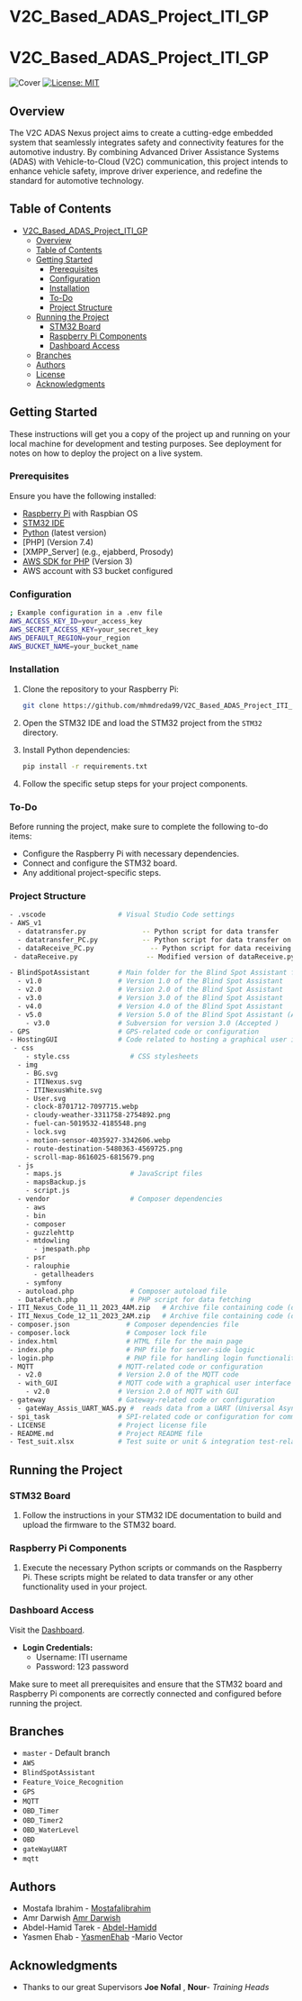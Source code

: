 # V2C_Based_ADAS_Project_ITI_GP
# V2C_Based_ADAS_Project_ITI_GP

![Cover](https://github.com/MostafaIibrahim/V2C_Project_Based_ADAS_ITI_GP/blob/main/Docs/images/nexusjpeg)
[![License: MIT](https://img.shields.io/badge/License-MIT-yellow.svg)](https://opensource.org/licenses/MIT) 

## Overview
The V2C ADAS Nexus project aims to create a cutting-edge embedded system that seamlessly integrates safety and connectivity features for the automotive industry. By combining Advanced Driver Assistance Systems (ADAS) with Vehicle-to-Cloud (V2C) communication, this project intends to enhance vehicle safety, improve driver experience, and redefine the standard for automotive technology.


## Table of Contents
- [V2C\_Based\_ADAS\_Project\_ITI\_GP](#v2c_based_adas_project_iti_gp)
  - [Overview](#overview)
  - [Table of Contents](#table-of-contents)
  - [Getting Started](#getting-started)
    - [Prerequisites](#prerequisites)
    - [Configuration](#configuration)
    - [Installation](#installation)
    - [To-Do](#to-do)
    - [Project Structure](#project-structure)
  - [Running the Project](#running-the-project)
    - [STM32 Board](#stm32-board)
    - [Raspberry Pi Components](#raspberry-pi-components)
    - [Dashboard Access](#dashboard-access)
  - [Branches](#branches)
  - [Authors](#authors)
  - [License](#license)
  - [Acknowledgments](#acknowledgments)


## Getting Started

These instructions will get you a copy of the project up and running on your local machine for development and testing purposes. See deployment for notes on how to deploy the project on a live system.

### Prerequisites

Ensure you have the following installed:

- [Raspberry Pi](https://www.raspberrypi.org/) with Raspbian OS
- [STM32 IDE](https://www.st.com/en/development-tools/stm32cubeide.html)
- [Python](https://www.python.org/) (latest version)
-  [PHP] (Version 7.4)
-  [XMPP_Server] (e.g., ejabberd, Prosody)
-  [AWS SDK for PHP](https://github.com/aws/aws-sdk-php) (Version 3)
-  AWS account with S3 bucket configured


### Configuration
```bash
; Example configuration in a .env file
AWS_ACCESS_KEY_ID=your_access_key
AWS_SECRET_ACCESS_KEY=your_secret_key
AWS_DEFAULT_REGION=your_region
AWS_BUCKET_NAME=your_bucket_name
```

### Installation

1. Clone the repository to your Raspberry Pi:

    ```bash
    git clone https://github.com/mhmdreda99/V2C_Based_ADAS_Project_ITI_GP.git
    ```

2. Open the STM32 IDE and load the STM32 project from the `STM32` directory.

3. Install Python dependencies:

    ```bash
    pip install -r requirements.txt
    ```

4. Follow the specific setup steps for your project components.

### To-Do

Before running the project, make sure to complete the following to-do items:

- Configure the Raspberry Pi with necessary dependencies.
- Connect and configure the STM32 board.
- Any additional project-specific steps.

### Project Structure
```bash
- .vscode                  # Visual Studio Code settings
- AWS_v1 
  - datatransfer.py              -- Python script for data transfer
  - datatransfer_PC.py           -- Python script for data transfer on a PC                  # AWS-related code or configuration (e.g., Lambda functions)
  - dataReceive_PC.py              -- Python script for data receiving on a PC
 - dataReceive.py                 -- Modified version of dataReceive.py

- BlindSpotAssistant       # Main folder for the Blind Spot Assistant feature
  - v1.0                   # Version 1.0 of the Blind Spot Assistant
  - v2.0                   # Version 2.0 of the Blind Spot Assistant
  - v3.0                   # Version 3.0 of the Blind Spot Assistant
  - v4.0                   # Version 4.0 of the Blind Spot Assistant
  - v5.0                   # Version 5.0 of the Blind Spot Assistant (Accepted)
    - v3.0                 # Subversion for version 3.0 (Accepted )
- GPS                      # GPS-related code or configuration
- HostingGUI               # Code related to hosting a graphical user interface (NEXUS Website https://nexus.mhmdreda99.com/)
 - css
    - style.css               # CSS stylesheets
  - img
    - BG.svg
    - ITINexus.svg
    - ITINexusWhite.svg
    - User.svg
    - clock-8701712-7097715.webp
    - cloudy-weather-3311758-2754892.png
    - fuel-can-5019532-4185548.png
    - lock.svg
    - motion-sensor-4035927-3342606.webp
    - route-destination-5480363-4569725.png
    - scroll-map-8616025-6815679.png
  - js
    - maps.js                 # JavaScript files
    - mapsBackup.js
    - script.js
  - vendor                    # Composer dependencies
    - aws
    - bin
    - composer
    - guzzlehttp
    - mtdowling
      - jmespath.php
    - psr
    - ralouphie
      - getallheaders
    - symfony
  - autoload.php              # Composer autoload file
  - DataFetch.php             # PHP script for data fetching
- ITI_Nexus_Code_11_11_2023_4AM.zip   # Archive file containing code (dated 11.11.2023 4 AM)
- ITI_Nexus_Code_12_11_2023_2AM.zip   # Archive file containing code (dated 12.11.2023 2 AM)
- composer.json              # Composer dependencies file
- composer.lock              # Composer lock file
- index.html                 # HTML file for the main page
- index.php                  # PHP file for server-side logic
- login.php                  # PHP file for handling login functionality
- MQTT                     # MQTT-related code or configuration
  - v2.0                   # Version 2.0 of the MQTT code
  - with_GUI               # MQTT code with a graphical user interface
    - v2.0                 # Version 2.0 of MQTT with GUI
- gateway                  # Gateway-related code or configuration
  - gateWay_Assis_UART_WAS.py #  reads data from a UART (Universal Asynchronous Receiver-Transmitter) connection, processes the data, reads GPS coordinates from files, and publishes the processed data to AWS IoT (Internet of Things) using MQTT (Message Queuing Telemetry Transport). The script also listens for commands from a web service 
- spi_task                 # SPI-related code or configuration for communtcation between componenets (rejected )
- LICENSE                  # Project license file
- README.md                # Project README file
- Test_suit.xlsx           # Test suite or unit & integration test-related documents

```


## Running the Project

### STM32 Board

1. Follow the instructions in your STM32 IDE documentation to build and upload the firmware to the STM32 board.

### Raspberry Pi Components

1. Execute the necessary Python scripts or commands on the Raspberry Pi. These scripts might be related to data transfer or any other functionality used in your project.

### Dashboard Access

Visit the [Dashboard](https://nexus.mhmdreda99.com/).

- **Login Credentials:**
  - Username: ITI username
  - Password: 123 password

Make sure to meet all prerequisites and ensure that the STM32 board and Raspberry Pi components are correctly connected and configured before running the project.

## Branches

- `master` - Default branch
- `AWS`
- `BlindSpotAssistant`
- `Feature_Voice_Recognition`
- `GPS`
- `MQTT`
- `OBD_Timer`
- `OBD_Timer2`
- `OBD_WaterLevel`
- `OBD`
- `gateWayUART`
- `mqtt`


## Authors
-  Mostafa Ibrahim - [MostafaIibrahim](https://github.com/MostafaIibrahim)
- Amr Darwish [Amr Darwish](https://github.com/AmrDarwish)
- Abdel-Hamid Tarek - [Abdel-Hamidd](https://github.com/Abdel-Hamidd)
- Yasmen Ehab - [YasmenEhab](https://github.com/YasmenEhab)
-Mario Vector

## Acknowledgments

- Thanks to our great Supervisors  **Joe Nofal** , **Nour**- *Training Heads* 
